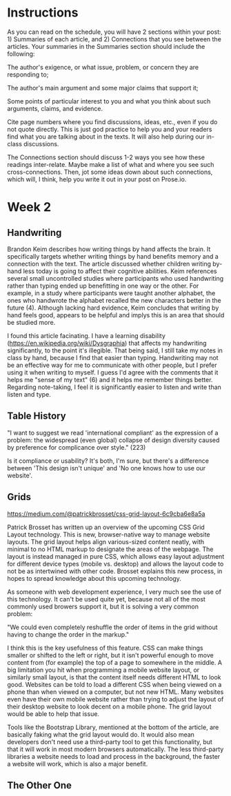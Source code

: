 # Instructions

As you can read on the schedule, you will have 2 sections within your post: 1) Summaries of each article, and 2) Connections that you see between the articles. Your summaries in the Summaries section should include the following: 

The author's exigence, or what issue, problem, or concern they are responding to;

The author's main argument and some major claims that support it;

Some points of particular interest to you and what you think about such arguments, claims, and evidence.

Cite page numbers where you find discussions, ideas, etc., even if you do not quote directly. This is just god practice to help you and your readers find what you are talking about in the texts. It will also help during our in-class discussions.

The Connections section should discuss 1-2 ways you see how these readings inter-relate. Maybe make a list of what and where you see such cross-connections. Then, jot some ideas down about such connections, which will, I think, help you write it out in your post on Prose.io.


# Week 2

## Handwriting

Brandon Keim describes how writing things by hand affects the brain. It specifically targets whether writing things by hand benefits memory and a connection with the text. The article discussed whether children writing by-hand less today is going to affect their cognitive abilities. Keim references several small uncontrolled studies where participants who used handwriting rather than typing ended up benefitting in one way or the other. For example, in a study where participants were taught another alphabet, the ones who handwrote the alphabet recalled the new characters better in the future (4). Although lacking hard evidence, Keim concludes that writing by hand feels good, appears to be helpful and implys this is an area that should be studied more. 

I found this article facinating. I have a learning disability (https://en.wikipedia.org/wiki/Dysgraphia) that affects my handwriting significantly, to the point it's illegible. That being said, I still take my notes in class by hand, because I find that easier than typing. Handwriting may not be an effective way for me to communicate with other people, but I prefer using it when writing to myself. I guess I'd agree with the comments that it helps me "sense of my text" (6) and it helps me remember things better. Regarding note-taking, I feel it is significantly easier to listen and write than listen and type.

## Table History

"I want to suggest we read 'international compliant' as the expression of a problem: the widespread (even global) collapse of design diversity caused by preference for complicance over style." (223)

Is it compliance or usability? It's both, I'm sure, but there's a difference between 'This design isn't unique' and 'No one knows how to use our website'.

## Grids

https://medium.com/@patrickbrosset/css-grid-layout-6c9cba6e8a5a

Patrick Brosset has written up an overview of the upcoming CSS Grid Layout technology. This is new, browser-native way to manage website layouts. The grid layout helps align various-sized content neatly, with minimal to no HTML markup to designate the areas of the webpage. The layout is instead managed in pure CSS, which allows easy layout adjustment for different device types (mobile vs. desktop) and allows the layout code to not be as intertwined with other code. Brosset explains this new process, in hopes to spread knowledge about this upcoming technology.

As someone with web development experience, I very much see the use of this technology. It can't be used quite yet, because not all of the most commonly used browers support it, but it is solving a very common problem:

"We could even completely reshuffle the order of items in the grid without having to change the order in the markup."

I think this is the key usefulness of this feature. CSS can make things smaller or shifted to the left or right, but it isn't powerful enough to move content from (for example) the top of a page to somewhere in the middle. A big limitation you hit when programming a mobile website layout, or similarly small layout, is that the content itself needs different HTML to look good. Websites can be told to load a different CSS when being viewed on a phone than when viewed on a computer, but not new HTML. Many websites even have their own mobile website rather than trying to adjust the layout of their desktop website to look decent on a mobile phone. The grid layout would be able to help that issue.

Tools like the Bootstrap Library, mentioned at the bottom of the article, are basically faking what the grid layout would do. It would also mean developers don't need use a third-party tool to get this functionality, but that it will work in most modern browsers automatically. The less third-party libraries a website needs to load and process in the background, the faster a website will work, which is also a major benefit.

## The Other One
